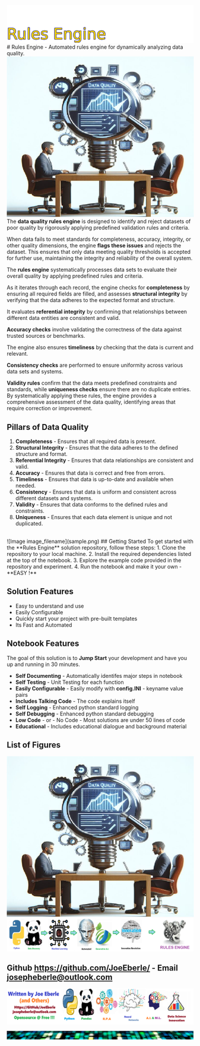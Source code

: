 ![Image image_filename](solution_sign.png)# Rules Engine - Automated rules engine for dynamically analyzing data quality.![Image image_filename](code.png)
The **data quality rules engine** is designed to identify and reject datasets of poor quality by rigorously applying predefined validation rules and criteria. 

When data fails to meet standards for completeness, accuracy, integrity, or other quality dimensions, the engine **flags these issues** and rejects the dataset. This ensures that only data meeting quality thresholds is accepted for further use, maintaining the integrity and reliability of the overall system.

The **rules engine** systematically processes data sets to evaluate their overall quality by applying predefined rules and criteria. 

As it iterates through each record, the engine checks for **completeness** by ensuring all required fields are filled, and assesses **structural integrity** by verifying that the data adheres to the expected format and structure. 

It evaluates **referential integrity** by confirming that relationships between different data entities are consistent and valid. 

**Accuracy checks** involve validating the correctness of the data against trusted sources or benchmarks. 

The engine also ensures **timeliness** by checking that the data is current and relevant. 

**Consistency checks** are performed to ensure uniformity across various data sets and systems. 

**Validity rules** confirm that the data meets predefined constraints and standards, while **uniqueness checks** ensure there are no duplicate entries. By systematically applying these rules, the engine provides a comprehensive assessment of the data quality, identifying areas that require correction or improvement.


 ## Pillars of Data Quality 
 1. **Completeness** - Ensures that all required data is present. 
  2. **Structural Integrity** - Ensures that the data adheres to the defined structure and format. 
  3. **Referential Integrity** - Ensures that data relationships are consistent and valid. 
  4. **Accuracy** - Ensures that data is correct and free from errors. 
  5. **Timeliness** - Ensures that data is up-to-date and available when needed. 
  6. **Consistency** - Ensures that data is uniform and consistent across different datasets and systems. 
  7. **Validity** - Ensures that data conforms to the defined rules and constraints. 
  8. **Uniqueness** - Ensures that each data element is unique and not duplicated. 
 <br>
![Image image_filename](sample.png)
## Getting Started
To get started with the **Rules Engine** solution repository, follow these steps:
1. Clone the repository to your local machine.
2. Install the required dependencies listed at the top of the notebook.
3. Explore the example code provided in the repository and experiment.
4. Run the notebook and make it your own - **EASY !**
    
## Solution Features
- Easy to understand and use  
- Easily Configurable 
- Quickly start your project with pre-built templates
- Its Fast and Automated

## Notebook Features

The goal of this solution is to **Jump Start** your development and have you up and running in 30 minutes. 

- **Self Documenting** - Automatically identifes major steps in notebook 
- **Self Testing** - Unit Testing for each function
- **Easily Configurable** - Easily modify with **config.INI** - keyname value pairs
- **Includes Talking Code** - The code explains itself 
- **Self Logging** - Enhanced python standard logging   
- **Self Debugging** - Enhanced python standard debugging
- **Low Code** - or - No Code  - Most solutions are under 50 lines of code
- **Educational** - Includes educational dialogue and background material
    
## List of Figures
 ![additional_image](data_quality.png)  <br>![additional_image](rules_engine.png)  <br>
    

## Github https://github.com/JoeEberle/ - Email  josepheberle@outlook.com 
    
![Developer](developer.png)

![Brand](brand.png)
    